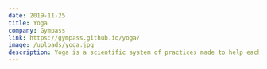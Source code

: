 ```yaml
---
date: 2019-11-25
title: Yoga
company: Gympass
link: https://gympass.github.io/yoga/
image: /uploads/yoga.jpg
description: Yoga is a scientific system of practices made to help each one of us achieve our highest potential and experience (Gympass Cross-platform design-system)
---
```

